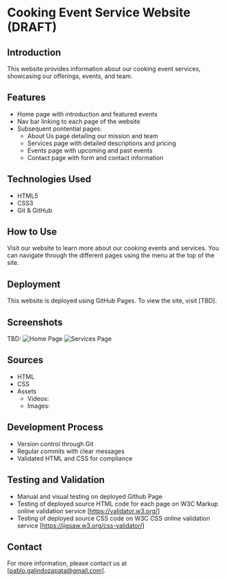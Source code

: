 # Cooking Event Service Website (DRAFT)

## Introduction
This website provides information about our cooking event services, showcasing our offerings, events, and team.

## Features
- Home page with introduction and featured events
- Nav bar linking to each page of the website 
- Subsequent pontential pages:
  - About Us page detailing our mission and team
  - Services page with detailed descriptions and pricing
  - Events page with upcoming and past events
  - Contact page with form and contact information

## Technologies Used
- HTML5
- CSS3
- Git & GitHub

## How to Use
Visit our website to learn more about our cooking events and services. You can navigate through the different pages using the menu at the top of the site.

## Deployment
This website is deployed using GitHub Pages. To view the site, visit [TBD].

## Screenshots
TBD:
![Home Page](screenshot-home.png)
![Services Page](screenshot-services.png)

## Sources
- HTML
- CSS
- Assets 
  - Videos:
  - Images:


## Development Process
- Version control through Git
- Regular commits with clear messages
- Validated HTML and CSS for compliance

## Testing and Validation
- Manual and visual testing on deployed Github Page
- Testing of deployed source HTML code for each page on W3C Markup online validation service [https://validator.w3.org/]
- Testing of deployed source CSS code on W3C CSS online validation service [https://jigsaw.w3.org/css-validator/]



## Contact
For more information, please contact us at [pablo.galindozapata@gmail.com].